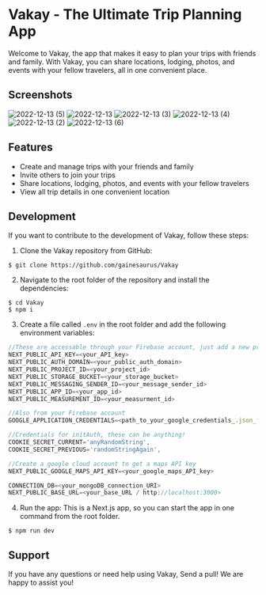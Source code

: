 # Vakay - The Ultimate Trip Planning App

Welcome to Vakay, the app that makes it easy to plan your trips with friends and family. With Vakay, you can share locations, lodging, photos, and events with your fellow travelers, all in one convenient place.

## Screenshots

![2022-12-13 (5)](https://user-images.githubusercontent.com/110689119/207482598-62b3b845-6252-41b6-9c28-7bc229ea638e.png)
![2022-12-13](https://user-images.githubusercontent.com/110689119/207482601-6f104eeb-1335-4b0d-bdd5-071c9709ed59.png)
![2022-12-13 (3)](https://user-images.githubusercontent.com/110689119/207482593-011f481b-67ac-4bec-bef7-a74ec4759951.png)
![2022-12-13 (4)](https://user-images.githubusercontent.com/110689119/207482595-69bd04fe-d1a6-4e00-98c8-61ab946cba91.png)
![2022-12-13 (2)](https://user-images.githubusercontent.com/110689119/207482602-07660c3a-7188-4874-aadb-616d4e8e5c9a.png)
![2022-12-13 (6)](https://user-images.githubusercontent.com/110689119/207482599-d0c58c92-1293-4e64-bc89-33092457ddaf.png)

## Features

- Create and manage trips with your friends and family
- Invite others to join your trips
- Share locations, lodging, photos, and events with your fellow travelers
- View all trip details in one convenient location

## Development

If you want to contribute to the development of Vakay, follow these steps:

1. Clone the Vakay repository from GitHub:

```console
$ git clone https://github.com/gainesaurus/Vakay
```

2. Navigate to the root folder of the repository and install the dependencies:

```console
$ cd Vakay
$ npm i
```

3. Create a file called `.env` in the root folder and add the following environment variables:

```js
//These are accessable through your Firebase account, just add a new project!
NEXT_PUBLIC_API_KEY=<your_API_key>
NEXT_PUBLIC_AUTH_DOMAIN=<your_public_auth_domain>
NEXT_PUBLIC_PROJECT_ID=<your_project_id>
NEXT_PUBLIC_STORAGE_BUCKET=<your_storage_bucket>
NEXT_PUBLIC_MESSAGING_SENDER_ID=<your_message_sender_id>
NEXT_PUBLIC_APP_ID=<your_app_id>
NEXT_PUBLIC_MEASUREMENT_ID=<your_measurment_id>

//Also from your Firebase account
GOOGLE_APPLICATION_CREDENTIALS=<path_to_your_google_credentials_.json_file>

//Credentials for initAuth, these can be anything!
COOKIE_SECRET_CURRENT='anyRandomString',
COOKIE_SECRET_PREVIOUS='randomStringAgain',

//Create a google cloud account to get a maps API key
NEXT_PUBLIC_GOOGLE_MAPS_API_KEY=<your_google_maps_API_key>

CONNECTION_DB=<your_mongoDB_connection_URI>
NEXT_PUBLIC_BASE_URL=<your_base_URL / http://localhost:3000>
```

4. Run the app: This is a Next.js app, so you can start the app in one command from the root folder.

```console
$ npm run dev
```

## Support

If you have any questions or need help using Vakay, Send a pull! We are happy to assist you!
